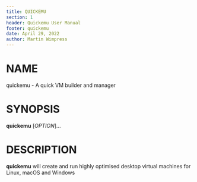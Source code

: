 ```yaml
---
title: QUICKEMU
section: 1
header: Quickemu User Manual
footer: quickemu
date: April 29, 2022
author: Martin Wimpress
---
```


# NAME

quickemu - A quick VM builder and manager

# SYNOPSIS

**quickemu** [*OPTION*]...

# DESCRIPTION

**quickemu** will create and run highly optimised desktop virtual machines for Linux,
macOS and Windows
